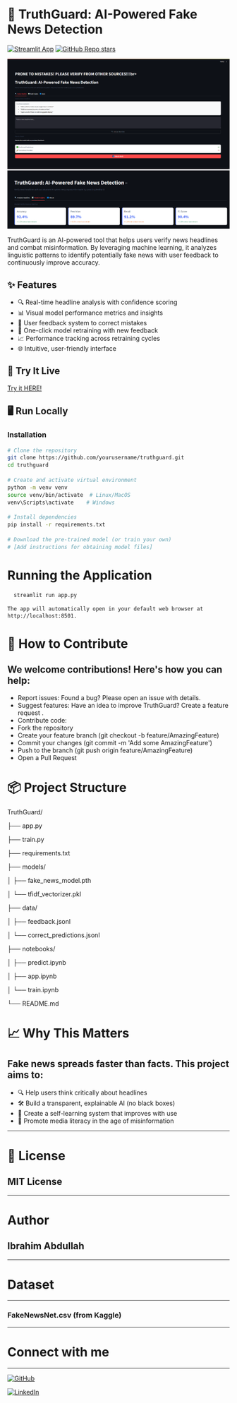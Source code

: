 # 📰 TruthGuard: AI-Powered Fake News Detection

[![Streamlit App](https://static.streamlit.io/badges/streamlit_badge_black_white.svg)](https://truthguard.streamlit.app)
[![GitHub Repo stars](https://img.shields.io/github/stars/Ibrahim5570/truthguard?style=social)](https://github.com/Ibrahim5570/truthguard)

![TruthGuard Screenshot](screenshot.png)
![TruthGuard Screenshot1](screenshot1.png)

TruthGuard is an AI-powered tool that helps users verify news headlines and combat misinformation. By leveraging machine learning, it analyzes linguistic patterns to identify potentially fake news with user feedback to continuously improve accuracy.

## ✨ Features

- 🔍 Real-time headline analysis with confidence scoring
- 📊 Visual model performance metrics and insights
- 💬 User feedback system to correct mistakes
- 🔄 One-click model retraining with new feedback
- 📈 Performance tracking across retraining cycles
- 🌐 Intuitive, user-friendly interface

## 🚀 Try It Live

[Try it HERE!](https://truthguard-ibrahim5570.streamlit.app)

## 🖥️ Run Locally

### Installation
```bash
# Clone the repository
git clone https://github.com/yourusername/truthguard.git
cd truthguard

# Create and activate virtual environment
python -m venv venv
source venv/bin/activate  # Linux/MacOS
venv\Scripts\activate    # Windows

# Install dependencies
pip install -r requirements.txt

# Download the pre-trained model (or train your own)
# [Add instructions for obtaining model files]
```
# Running the Application
```bash
  streamlit run app.py
```
    The app will automatically open in your default web browser at http://localhost:8501.

# 🤝 How to Contribute

## We welcome contributions! Here's how you can help:

* Report issues: Found a bug? Please open an issue with details.
* Suggest features: Have an idea to improve TruthGuard? Create a feature request .
* Contribute code:
* Fork the repository
* Create your feature branch (git checkout -b feature/AmazingFeature)
* Commit your changes (git commit -m 'Add some AmazingFeature')
* Push to the branch (git push origin feature/AmazingFeature)
* Open a Pull Request

# 📦 Project Structure
TruthGuard/

├── app.py

├── train.py

├── requirements.txt

├── models/

│   ├── fake_news_model.pth

│   └── tfidf_vectorizer.pkl

├── data/

│   ├── feedback.jsonl

│   └── correct_predictions.jsonl

├── notebooks/

│   ├── predict.ipynb

│   ├── app.ipynb

│   └── train.ipynb

└── README.md 



# 📈 Why This Matters
## Fake news spreads faster than facts. This project aims to:

* 🔍 Help users think critically about headlines
* 🛠 Build a transparent, explainable AI (no black boxes)
* 🔄 Create a self-learning system that improves with use
* 🎯 Promote media literacy in the age of misinformation
---
# 📄 License
## MIT License

---

# Author 

## Ibrahim Abdullah

---

# Dataset
---
### FakeNewsNet.csv (from Kaggle)

---

# Connect with me
---
[![GitHub](https://img.shields.io/badge/GitHub-100000?style=for-the-badge&logo=github&logoColor=white)](https://github.com/Ibrahim5570)

[![LinkedIn](https://img.shields.io/badge/LinkedIn-0077B5?style=for-the-badge&logo=linkedin&logoColor=white)](https://www.linkedin.com/in/ibrahim-abdullah-220917319)




